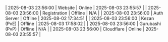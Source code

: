 | 2025-08-03 23:56:00 | Website | Online | 2025-08-03 23:55:57 |
| 2025-08-03 23:56:00 | Registration | Offline | N/A |
| 2025-08-03 23:56:00 | Auth Server | Offline | 2025-08-02 17:34:51 |
| 2025-08-03 23:56:00 | Kezan (PvE) | Offline | 2025-08-03 17:58:02 |
| 2025-08-03 23:56:00 | Gurubashi (PvP) | Offline | N/A |
| 2025-08-03 23:56:00 | Cloudflare | Online | 2025-08-03 23:55:57 |
